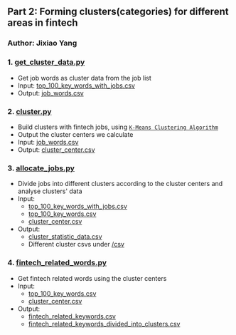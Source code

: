 ## Part 2: Forming clusters(categories) for different areas in fintech
### Author: Jixiao Yang
### 1. [get_cluster_data.py](https://github.com/kinyang007/INFO_6105/blob/master/Assignments/Assignment2/Part2/get_cluster_data.py)
* Get job words as cluster data from the job list
* Input:  [top_100_key_words_with_jobs.csv](https://github.com/kinyang007/INFO_6105/blob/master/Assignments/Assignment2/Part1/top_100_key_words_with_jobs.csv)
* Output: [job_words.csv](https://github.com/kinyang007/INFO_6105/blob/master/Assignments/Assignment2/Part2/csv/job_words.csv)
### 2. [cluster.py](https://github.com/kinyang007/INFO_6105/blob/master/Assignments/Assignment2/Part2/cluster.py)
* Build clusters with fintech jobs, using [`K-Means Clustering Algorithm`](https://en.wikipedia.org/wiki/K-means_clustering)
* Output the cluster centers we calculate
* Input:  [job_words.csv](https://github.com/kinyang007/INFO_6105/blob/master/Assignments/Assignment2/Part2/csv/job_words.csv)
* Output: [cluster_center.csv](https://github.com/kinyang007/INFO_6105/blob/master/Assignments/Assignment2/Part2/csv/cluster_center.csv)
### 3. [allocate_jobs.py](https://github.com/kinyang007/INFO_6105/blob/master/Assignments/Assignment2/Part2/allocate_jobs.py)
* Divide jobs into different clusters according to the cluster centers and analyse clusters' data
* Input: 
  * [top_100_key_words_with_jobs.csv](https://github.com/kinyang007/INFO_6105/blob/master/Assignments/Assignment2/Part1/top_100_key_words_with_jobs.csv)
  * [top_100_key_words.csv](https://github.com/kinyang007/INFO_6105/blob/master/Assignments/Assignment2/Part1/top_100_key_words.csv)
  * [cluster_center.csv](https://github.com/kinyang007/INFO_6105/blob/master/Assignments/Assignment2/Part2/csv/cluster_center.csv)
* Output:
  * [cluster_statistic_data.csv](https://github.com/kinyang007/INFO_6105/blob/master/Assignments/Assignment2/Part2/csv/cluster_statistic_data.csv)
  * Different cluster csvs under [/csv](https://github.com/kinyang007/INFO_6105/tree/master/Assignments/Assignment2/Part2/csv)
### 4. [fintech_related_words.py](https://github.com/kinyang007/INFO_6105/blob/master/Assignments/Assignment2/Part2/fintech_related_words.py)
* Get fintech related words using the cluster centers
* Input:
  * [top_100_key_words.csv](https://github.com/kinyang007/INFO_6105/blob/master/Assignments/Assignment2/Part1/top_100_key_words.csv)
  * [cluster_center.csv](https://github.com/kinyang007/INFO_6105/blob/master/Assignments/Assignment2/Part2/csv/cluster_center.csv)
* Output: 
  * [fintech_related_keywords.csv](https://github.com/kinyang007/INFO_6105/blob/master/Assignments/Assignment2/Part2/csv/fintech_related_keywords.csv)
  * [fintech_related_keywords_divided_into_clusters.csv](https://github.com/kinyang007/INFO_6105/blob/master/Assignments/Assignment2/Part2/csv/fintech_related_keywords_divided_into_clusters.csv)
